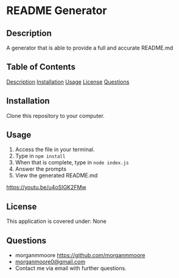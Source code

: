 # README Generator

## Description

A generator that is able to provide a full and accurate README.md

## Table of Contents

[Description](#Description)
[Installation](#Installation)
[Usage](#Usage)
[License](#License)
[Questions](#Questions)

## Installation

Clone this repository to your computer.

## Usage

1. Access the file in your terminal. 
2. Type in ```npm install```
3. When that is complete, type in ```node index.js```
4. Answer the prompts
5. View the generated README.md

https://youtu.be/u4oSIGK2FMw

## License

This application is covered under: None

## Questions

* morganmmoore https://github.com/morganmmoore
* morganmoore0@gmail.com
* Contact me via email with further questions.
